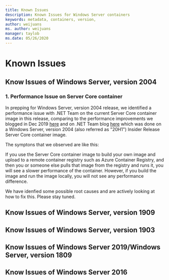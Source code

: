 ```yaml
---
title: Known Issues
description: Known Issues for Windows Server containers
keywords: metadata, containers, version,
author: weijuans
ms. author: weijuans
manager: taylob
ms.date: 05/26/2020
---
```

# Known Issues

## Know Issues of Windows Server, version 2004

### 1. Performance Issue on Server Core container
In prepping for Windows Server, version 2004 release, we identified a performance issue with .NET Team on the current Server Core container image in this release, comparing to the performance improvements we blogged in Dec 2019 [here](https://techcommunity.microsoft.com/t5/containers/making-windows-server-core-containers-40-smaller/ba-p/1058874) and on .NET Team blog [here](https://devblogs.microsoft.com/dotnet/we-made-windows-server-core-container-images-40-smaller/) which was done on a Windows Server, version 2004 (also referred as "20H1") Insider Release Server Core container image. 

The symptons that we observed are like this:

If you use the Server Core container image to build your own image and upload to a remote container registry such as Azure Container Registry, and then you or someone else pulls that image from the registry and runs it, you will see a slower performance of the container.
However, if you build the image and run the image locally, you will not see any performance difference.

We have idenfied some possible root causes and are actively looking at how to fix this. Please stay tuned.

## Know Issues of Windows Server, version 1909

## Know Issues of Windows Server, version 1903

## Know Issues of Windows Server 2019/Windows Server, version 1809

## Know Issues of Windows Server 2016
